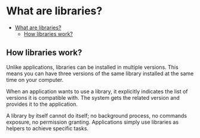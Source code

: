 # What are libraries?

- [What are libraries?](#what-are-libraries)
  - [How libraries work?](#how-libraries-work)

## How libraries work?
Unlike applications, libraries can be installed in multiple
versions. This means you can have three versions of the same
library installed at the same time on your computer.

When an application wants to use a library, it explicitly indicates
the list of versions it is compatible with. The system gets the related
version and provides it to the application.

A library by itself cannot do itself; no background process, no commands
exposure, no permission granting. Applications simply use libraries as
helpers to achieve specific tasks.